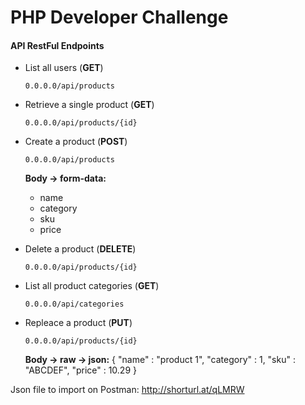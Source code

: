 # PHP Developer Challenge

#### API RestFul Endpoints

- List all users (**GET**)

    `0.0.0.0/api/products`

- Retrieve a single product (**GET**)

	`0.0.0.0/api/products/{id}`

- Create a product (**POST**)

	`0.0.0.0/api/products`

	**Body -> form-data:**
	- name
	- category
	- sku
	- price

- Delete a product (**DELETE**)

	`0.0.0.0/api/products/{id}`

- List all product categories (**GET**)

	`0.0.0.0/api/categories`

- Repleace a product (**PUT**)

	`0.0.0.0/api/products/{id}`

	**Body -> raw -> json:**
	{
	    "name" : "product 1",
	    "category" : 1,
	    "sku" : "ABCDEF",
	    "price" : 10.29
	}


Json file to import on Postman: http://shorturl.at/qLMRW

